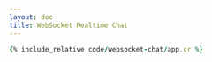 ```yaml
---
layout: doc
title: WebSocket Realtime Chat
---
```


```ruby
{% include_relative code/websocket-chat/app.cr %}
```